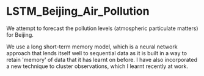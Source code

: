 # LSTM_Beijing_Air_Pollution

We attempt to forecast the pollution levels (atmospheric particulate matters) for Beijing. 

We use a long short-term memory model, which is a neural network approach that lends itself well to sequential data as it is built in a way to retain 'memory' of data that it has learnt on before. I have also incorporated a new technique to cluster observations, which I learnt recently at work.

